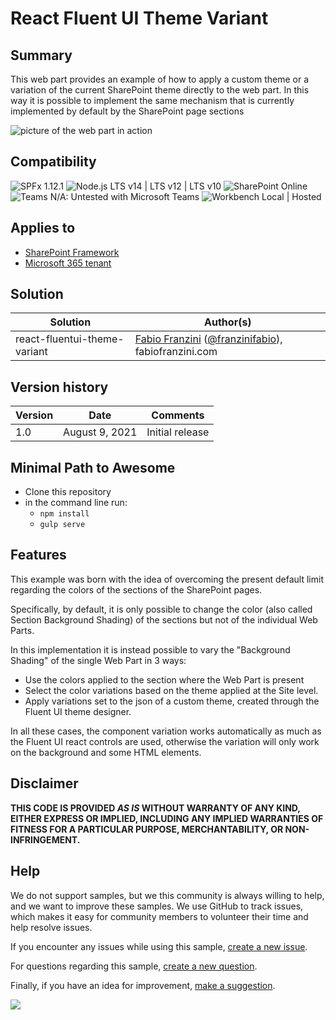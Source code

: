 # React Fluent UI Theme Variant

## Summary
This web part provides an example of how to apply a custom theme or a variation of the current SharePoint theme directly to the web part.
In this way it is possible to implement the same mechanism that is currently implemented by default by the SharePoint page sections

![picture of the web part in action](assets/preview.gif)

## Compatibility

![SPFx 1.12.1](https://img.shields.io/badge/SPFx-1.12.1-green.svg)
![Node.js LTS v14 | LTS v12 | LTS v10](https://img.shields.io/badge/Node.js-LTS%20v14%20%7C%20LTS%20v12%20%7C%20LTS%20v10-green.svg) 
![SharePoint Online](https://img.shields.io/badge/SharePoint-Online-yellow.svg)
![Teams N/A: Untested with Microsoft Teams](https://img.shields.io/badge/Teams-N%2FA-lightgrey.svg "Untested with Microsoft Teams") 
![Workbench Local | Hosted](https://img.shields.io/badge/Workbench-Local%20%7C%20Hosted-green.svg)

## Applies to

* [SharePoint Framework](https://docs.microsoft.com/sharepoint/dev/spfx/sharepoint-framework-overview)
* [Microsoft 365 tenant](https://docs.microsoft.com/sharepoint/dev/spfx/set-up-your-development-environment)

## Solution

Solution|Author(s)
--------|---------
react-fluentui-theme-variant | [Fabio Franzini](https://www.linkedin.com/in/fabiofranzini/) ([@franzinifabio](https://twitter.com/franzinifabio)), fabiofranzini.com

## Version history

Version|Date|Comments
-------|----|--------
1.0|August 9, 2021|Initial release

## Minimal Path to Awesome

* Clone this repository
* in the command line run:
  * `npm install`
  * `gulp serve`

## Features

This example was born with the idea of overcoming the present default limit regarding the colors of the sections of the SharePoint pages.

Specifically, by default, it is only possible to change the color (also called Section Background Shading) of the sections but not of the individual Web Parts.

In this implementation it is instead possible to vary the "Background Shading" of the single Web Part in 3 ways:
* Use the colors applied to the section where the Web Part is present
* Select the color variations based on the theme applied at the Site level.
* Apply variations set to the json of a custom theme, created through the Fluent UI theme designer.

In all these cases, the component variation works automatically as much as the Fluent UI react controls are used, otherwise the variation will only work on the background and some HTML elements.

## Disclaimer

**THIS CODE IS PROVIDED *AS IS* WITHOUT WARRANTY OF ANY KIND, EITHER EXPRESS OR IMPLIED, INCLUDING ANY IMPLIED WARRANTIES OF FITNESS FOR A PARTICULAR PURPOSE, MERCHANTABILITY, OR NON-INFRINGEMENT.**

## Help

We do not support samples, but we this community is always willing to help, and we want to improve these samples. We use GitHub to track issues, which makes it easy for  community members to volunteer their time and help resolve issues.

If you encounter any issues while using this sample, [create a new issue](https://github.com/pnp/sp-dev-fx-webparts/issues/new?assignees=&labels=Needs%3A+Triage+%3Amag%3A%2Ctype%3Abug-suspected&template=bug-report.yml&sample=react-fluentui-theme-variant&authors=@fabiofranzini&title=react-fluentui-theme-variant%20-%20).

For questions regarding this sample, [create a new question](https://github.com/pnp/sp-dev-fx-webparts/issues/new?assignees=&labels=Needs%3A+Triage+%3Amag%3A%2Ctype%3Abug-suspected&template=question.yml&sample=react-fluentui-theme-variant&authors=@fabiofranzini&title=react-fluentui-theme-variant%20-%20).

Finally, if you have an idea for improvement, [make a suggestion](https://github.com/pnp/sp-dev-fx-webparts/issues/new?assignees=&labels=Needs%3A+Triage+%3Amag%3A%2Ctype%3Abug-suspected&template=suggestion.yml&sample=react-fluentui-theme-variant&authors=@fabiofranzini&title=react-fluentui-theme-variant%20-%20).

<img src="https://telemetry.sharepointpnp.com/sp-dev-fx-webparts/samples/react-fluentui-theme-variant" />